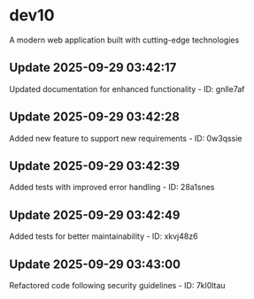 # dev10
A modern web application built with cutting-edge technologies

## Update 2025-09-29 03:42:17
Updated documentation for enhanced functionality - ID: gnlle7af


## Update 2025-09-29 03:42:28
Added new feature to support new requirements - ID: 0w3qssie


## Update 2025-09-29 03:42:39
Added tests with improved error handling - ID: 28a1snes


## Update 2025-09-29 03:42:49
Added tests for better maintainability - ID: xkvj48z6


## Update 2025-09-29 03:43:00
Refactored code following security guidelines - ID: 7kl0ltau

